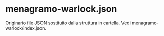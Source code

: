 # menagramo-warlock.json

Originario file JSON sostituito dalla struttura in cartella. Vedi menagramo-warlock/index.json.

